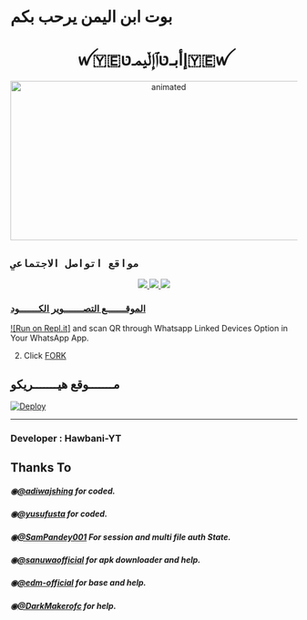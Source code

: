 # بوت ابن اليمن يرحب بكم




<h1 align="center">ꪝ🇾🇪إأبـטּٱإڵيمـטּ🇾🇪ꪝ<br></h1>
<p align="center">
<img src="http://1.bp.blogspot.com/-NEXDRnKVAUE/YPWg3GOZsjI/AAAAAAAACEY/N78SkHWq54cvIOT-ATU_iBZRDY3CXREWgCK4BGAYYCw/s1600/20210719_171323.gif" alt="animated" width="540" height="280" />
</p>


## ```مواقع اتواصل الاجتماعي```
<p align="center">
<a href="https://wa.me/967711801610"><img src="https://img.shields.io/badge/Contact Xeon-25D366?style=for-the-badge&logo=whatsapp&logoColor=white" />
<a href="https://chat.whatsapp.com/Ix7gDpYxLsN5w30H8p2qvT"><img src="https://img.shields.io/badge/Join Official GC-25D366?style=for-the-badge&logo=whatsapp&logoColor=white" />
<a href="https://youtube.com/channel/UCIaxJbU4cajlHHPtzhsgvAA"><img src="https://img.shields.io/badge/Subscribe Xeon-ff0000?style=for-the-badge&logo=youtube&logoColor=ff000000&link=https://youtube.com/channel/UCIaxJbU4cajlHHPtzhsgvAA" /><br>
</p>

   
  ### الموقـــــــع التصـــــــوير الكـــــــود

[![Run on Repl.it]](https://astro-qr.astromdqr.repl.co/) and scan QR through Whatsapp Linked Devices Option in Your WhatsApp App.

2. Click [FORK](https://github.com/vihangayt0/Astro-MD/fork)


## مـــــــوقع هيـــــــريكو
[![Deploy](https://www.herokucdn.com/deploy/button.svg)](https://dashboard.heroku.com/new?template=https://github.com/EhabAlHawbani/Ehab_Al_Hawbani)

---------------------------------   

 ###  Developer : Hawbani-YT

## Thanks To
##### ◉[@adiwajshing](https://github.com/adiwajshing/) for coded.
##### ◉[@yusufusta](https://github.com/yusufusta/) for coded.
##### ◉[@SamPandey001](https://github.com/SamPandey001) For session and multi file auth State.
##### ◉[@sanuwaofficial](https://github.com/sanuwaofficial) for apk downloader and help. 
##### ◉[@edm-official](https://github.com/edm-official) for base and help.
##### ◉[@DarkMakerofc](https://github.com/DarkMakerofc) for help. 
